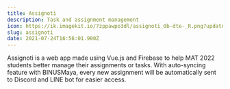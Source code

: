 ```yaml
---
title: Assignoti
description: Task and assignment management
icon: https://ik.imagekit.io/7zppawpo3dl/assignoti_0b-dte-_R.png?updatedAt=1627146896918
slug: assignoti
date: 2021-07-24T16:56:01.900Z
---
```

Assignoti is a web app made using Vue.js and Firebase to help MAT 2022 students better manage their assignments or tasks. With auto-syncing feature with BINUSMaya, every new assignment will be automatically sent to Discord and LINE bot for easier access.
